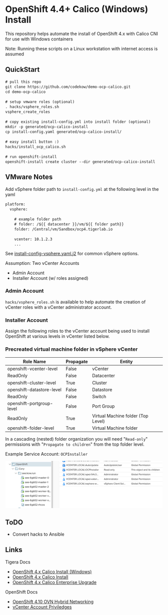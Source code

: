# OpenShift 4.4+ Calico (Windows) Install

This repository helps automate the install of OpenShift 4.x
with Calico CNI for use with Windows containers

Note: Running these scripts on a Linux workstation with internet access is assumed

## QuickStart
```
# pull this repo
git clone https://github.com/codekow/demo-ocp-calico.git
cd demo-ocp-calico

# setup vmware roles (optional)
. hacks/vsphere_roles.sh
vsphere_create_roles

# copy existing install-config.yml into install folder (optional)
mkdir -p generated/ocp-calico-install
cp install-config.yaml generated/ocp-calico-install/

# easy install button :)
hacks/install_ocp_calico.sh

# run openshift-install
openshift-install create cluster --dir generated/ocp-calico-install
```

## VMware Notes

Add vSphere folder path to `install-config.yml` at the following level in the yaml
```
platform:
  vsphere:
    
    # example folder path
    # folder: /${{ datacenter }}/vm/${{ folder path}}
    folder: /Central/vm/Sandbox/ocp4.tigerlab.io

    vcenter: 10.1.2.3
    ...
```

See [install-config-vsphere.yaml.j2](conf/install-config-vsphere.yaml.j2) for common vSphere options.

Assumption: Two vCenter Accounts
- Admin Account
- Installer Account (w/ roles assigned)

### Admin Account

`hacks/vsphere_roles.sh` is available to help automate the creation of vCenter roles with a vCenter administrator account.

### Installer Account

Assign the following roles to the vCenter account being used to install OpenShift at various levels in vCenter listed below.

### Precreated virtual machine folder in vSphere vCenter

Role Name | Propagate | Entity
--- | --- | ---
openshift-vcenter-level | False | vCenter
ReadOnly | False | Datacenter
openshift-cluster-level | True | Cluster
openshift-datastore-level | False | Datastore
ReadOnly | False | Switch
openshift-portgroup-level | False | Port Group
ReadOnly | True | Virtual Machine folder (Top Level)
openshift-folder-level | True | Virtual Machine folder

In a cascading (nested) folder organization you will need  "`Read-only`" permissions 
with "`Propagate to children`" from the top folder level.

Example Service Account: `OCPInstaller`

![Folder Tree Example](docs/folder-permissions.png)

## ToDO
- Convert hacks to Ansible

## Links

Tigera Docs
- [OpenShift 4.x Calico Install (Windows)](https://projectcalico.docs.tigera.io/getting-started/windows-calico/openshift/installation)
- [OpenShift 4.x Calico Install](https://docs.tigera.io/getting-started/openshift/installation)
- [OpenShift 4.x Calico Enterprise Upgrade](https://docs.tigera.io/maintenance/openshift-upgrade)

OpenShift Docs
- [OpenShift 4.10 OVN Hybrid Networking](https://docs.openshift.com/container-platform/4.10/networking/ovn_kubernetes_network_provider/configuring-hybrid-networking.html)
- [vCenter Account Priviledges](https://docs.openshift.com/container-platform/4.10/installing/installing_vsphere/installing-vsphere-installer-provisioned.html#installation-vsphere-installer-infra-requirements_installing-vsphere-installer-provisioned)
